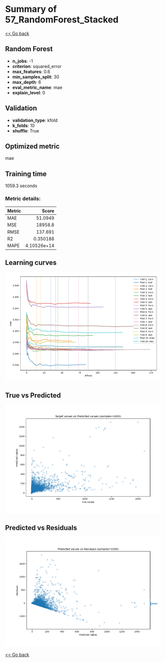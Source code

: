 # Summary of 57_RandomForest_Stacked

[<< Go back](../README.md)


## Random Forest
- **n_jobs**: -1
- **criterion**: squared_error
- **max_features**: 0.6
- **min_samples_split**: 30
- **max_depth**: 6
- **eval_metric_name**: mae
- **explain_level**: 0

## Validation
 - **validation_type**: kfold
 - **k_folds**: 10
 - **shuffle**: True

## Optimized metric
mae

## Training time

1059.3 seconds

### Metric details:
| Metric   |           Score |
|:---------|----------------:|
| MAE      |    51.0949      |
| MSE      | 18958.8         |
| RMSE     |   137.691       |
| R2       |     0.350188    |
| MAPE     |     4.10526e+14 |



## Learning curves
![Learning curves](learning_curves.png)
## True vs Predicted

![True vs Predicted](true_vs_predicted.png)


## Predicted vs Residuals

![Predicted vs Residuals](predicted_vs_residuals.png)



[<< Go back](../README.md)
